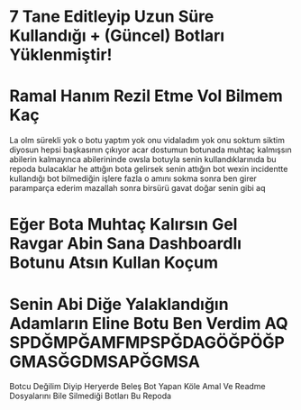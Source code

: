 # 7 Tane Editleyip Uzun Süre Kullandığı + (Güncel) Botları Yüklenmiştir!
# Ramal Hanım Rezil Etme Vol Bilmem Kaç
La olm sürekli yok o botu yaptım yok onu vidaladım yok onu soktum siktim diyosun hepsi başkasının çıkıyor acar dostumun botunada muhtaç kalmışsın abilerin kalmayınca abilerininde owsla botuyla senin kullandıklarınıda bu repoda bulacaklar he attığın bota gelirsek senin attığın bot wexin incidentte kullandığı bot bilmediğin işlere fazla o amını sokma sonra ben girer paramparça ederim mazallah sonra birsürü gavat doğar senin gibi aq
# Eğer Bota Muhtaç Kalırsın Gel Ravgar Abin Sana Dashboardlı Botunu Atsın Kullan Koçum
# Senin Abi Diğe Yalaklandığın Adamların Eline Botu Ben Verdim AQ SPDĞMPĞAMFMPSPĞDAGÖĞPÖĞPGMASĞGDMSAPĞGMSA
Botcu Değilim Diyip Heryerde Beleş Bot Yapan Köle Amal Ve Readme Dosyalarını Bile Silmediği Botları Bu Repoda
